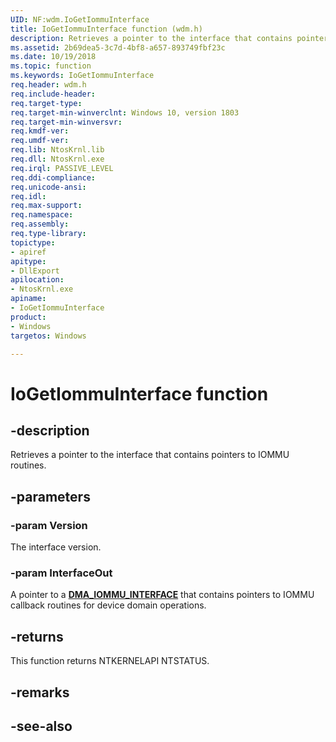 ```yaml
---
UID: NF:wdm.IoGetIommuInterface
title: IoGetIommuInterface function (wdm.h)
description: Retrieves a pointer to the interface that contains pointers to IOMMU routines.
ms.assetid: 2b69dea5-3c7d-4bf8-a657-893749fbf23c
ms.date: 10/19/2018
ms.topic: function
ms.keywords: IoGetIommuInterface
req.header: wdm.h
req.include-header:
req.target-type:
req.target-min-winverclnt: Windows 10, version 1803
req.target-min-winversvr:
req.kmdf-ver:
req.umdf-ver:
req.lib: NtosKrnl.lib
req.dll: NtosKrnl.exe
req.irql: PASSIVE_LEVEL
req.ddi-compliance:
req.unicode-ansi:
req.idl:
req.max-support:
req.namespace:
req.assembly:
req.type-library: 
topictype: 
- apiref
apitype: 
- DllExport
apilocation: 
- NtosKrnl.exe
apiname: 
- IoGetIommuInterface
product:
- Windows
targetos: Windows

---
```


# IoGetIommuInterface function


## -description

Retrieves a pointer to the interface that contains pointers to IOMMU routines.

## -parameters

### -param Version
The interface version.

### -param InterfaceOut
A pointer to a [**DMA_IOMMU_INTERFACE**](ns-wdm-_dma_iommu_interface.md) that contains pointers to IOMMU callback routines for device domain operations.

## -returns
This function returns NTKERNELAPI NTSTATUS.

## -remarks

## -see-also
